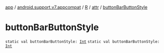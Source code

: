 [app](../../../index.md) / [android.support.v7.appcompat](../../index.md) / [R](../index.md) / [attr](index.md) / [buttonBarButtonStyle](.)

# buttonBarButtonStyle

`static val buttonBarButtonStyle: `[`Int`](https://kotlinlang.org/api/latest/jvm/stdlib/kotlin/-int/index.html)
`static val buttonBarButtonStyle: `[`Int`](https://kotlinlang.org/api/latest/jvm/stdlib/kotlin/-int/index.html)